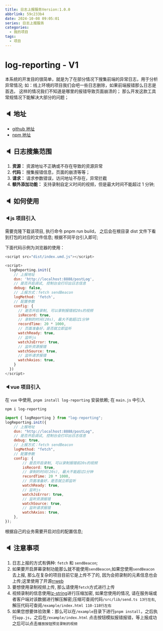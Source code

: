 ```yaml
---
title: 日志上报服务Version:1.0.0
abbrlink: 59c233b4
date: 2024-10-08 09:05:01
series: 日志上报服务
categories:
  - 我的项目
tags:
  - 项目
---
```


# log-reporting - V1

本系统的开发目的很简单，就是为了在部分情况下搜集前端的异常日志，用于分析异常情况; 如：线上环境的项目我们会吧一些日志删除，如果前端报错那么日志是首选， 这样的情况我们不知道是哪里的报错导致页面崩溃的； 那么开发这款工具常规情况下能解决大部分的问题；

## 🔈 地址

- [github 地址](https://github.com/wangxiaoze-view/log-repeorting/tree/v1)
- [npm 地址](https://www.npmjs.com/package/log-reporting)

## 🔈 日志搜集范围

1. **资源：** 资源地址不正确或不存在导致的资源异常
2. **代码：** 搜集报错信息，页面的崩溃等等；
3. **请求：** 请求参数错误，访问地址不存在，异常拦截
4. **额外添加功能：** 支持录制自定义时间的视频，但是最大时间不能超过 1 分钟;

## 🔈 如何使用

### 🔈js 项目引入

需要克隆下载该项目, 执行命令 pnpm run build， 之后会在根目录 dist 文件下看到打包的对应的文件信息; 根据不同平台引入即可;

下面代码示例为浏览器的使用：

```js
<script src="dist/index.umd.js"></script>

<script>
  logReporting.init({
    // 上报地址
    dsn: 'http://localhost:8888/postLog',
    // 是否开启调试, 控制台会打印出日志信息
    debug: false,
    // 上报方式：fetch sendBeacon
    logMethod: 'fetch',
    // 配置参数
    config: {
      // 是否开启录制, 可以录制报错前20s的视频
      isRecord: true,
      // 录制的时间(20s), 最大不能超过1分钟
      recordTime: 20 * 1000,
      // 页面准备好，是否就立即监听
      watchReady: true,
      // 监听js
      watchJsError: true,
      // 监听资源报错
      watchSource: true,
      // 监听请求报错
      watchAxios: true,
    }
  })
</script>
```

### 🔈vue 项目引入

在 `vue` 中使用, `pnpm install log-reporting` 安装依赖; 在 `main.js` 中引入

```sh
npm i log-reporting
```

```js
import { logReporting } from "log-reporting";
logReporting.init({
	// 上报地址
	dsn: "http://localhost:8888/postLog",
	// 是否开启调试, 控制台会打印出日志信息
	debug: true,
	// 上报方式：fetch sendBeacon
	logMethod: "fetch",
	// 配置参数
	config: {
		// 是否开启录制, 可以录制报错前20s的视频
		isRecord: true,
		// 录制的时间(20s), 最大不能超过1分钟
		recordTime: 20 * 1000,
		// 页面准备好，是否就立即监听
		watchReady: true,
		// 监听js
		watchJsError: true,
		// 监听资源报错
		watchSource: true,
		// 监听请求报错
		watchAxios: true,
	},
});
```

根据自己的业务需要开启对应的配置信息;

## 🔈 注意事项

1. 日志上报的方式有俩种: `fetch` 和 `sendBeacon`;
2. 如果要开启屏幕录制功能那么就不能使用`sendBeacon`,如果您使用`sendBeacon`去上报, 那么在复杂的项目目前它是上传不了的, 因为会把录制的元素信息也会上传;这里使用了开源[rrweb](https://github.com/rrweb-io/rrweb)
3. 要想使用录制视频上传, 那么请使用`fetch`方式进行上传
4. 视频录制的信息使用[lz-string](https://github.com/pieroxy/lz-string)进行压缩加密, 如果您使用的情况, 请在服务端或者客户端对该数据进行解压解密;压缩可查阅代码`/src/lib/send.ts 13行左右`, 解压代码可查阅`/example/index.html 110-118行左右`
5. 如果您想要体验效果：那么可以在`/example`目录下进行`pnpm install`，之后执行`app.js`，之后在`/example/index.html` 点击按钮模拟报错报错，等上报成功之后可以点击`播放按钮预览录制的视频`
